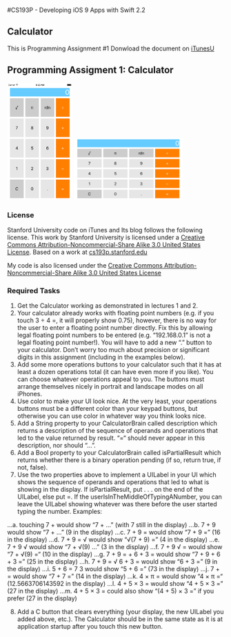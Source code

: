 #CS193P - Developing iOS 9 Apps with Swift 2.2

## Calculator 
This is Programming Assignment #1
Donwload the document on [iTunesU]( http://apple.co/1OapOAg)


## Programming Assigment 1: Calculator
<img src="https://github.com/oliverbarreto/CS193p2016_Calculator1/blob/master/Calculator1.png" width= "30%">
<img src="https://github.com/oliverbarreto/CS193p2016_Calculator1/blob/master/Calculator2.png" width="50%">

### License
Stanford University code on iTunes and Its blog follows the following license. This work by Stanford University is licensed under a [Creative Commons Attribution-Noncommercial-Share Alike 3.0 United States License](http://creativecommons.org/licenses/by-nc-sa/3.0/us/). Based on a work at [cs193p.stanford.edu](http://cs193p.stanford.edu/)

My code is also licensed under the [Creative Commons Attribution-Noncommercial-Share Alike 3.0 United States License](http://creativecommons.org/licenses/by-nc-sa/3.0/us/)
<!---
![Calculator](https://github.com/oliverbarreto/CS193p2016_Calculator1/blob/master/Calculator1.png "Logo Title Text 1")
-->


### Required Tasks
1. Get the Calculator working as demonstrated in lectures 1 and 2.
2. Your calculator already works with floating point numbers (e.g. if you touch 3 ÷ 4 =, it will properly show 0.75), however, there is no way for the user to enter a floating point number directly. Fix this by allowing legal floating point numbers to be entered (e.g. “192.168.0.1” is not a legal floating point number!). You will have to add a new “.” button to your calculator. Don’t worry too much about precision or significant digits in this assignment (including in the examples below).
3. Add some more operations buttons to your calculator such that it has at least a dozen operations total (it can have even more if you like). You can choose whatever operations appeal to you. The buttons must arrange themselves nicely in portrait and landscape modes on all iPhones.
4. Use color to make your UI look nice. At the very least, your operations buttons must be a different color than your keypad buttons, but otherwise you can use color in whatever way you think looks nice.
5. Add a String property to your CalculatorBrain called description which returns a description of the sequence of operands and operations that led to the value returned by result. “=“ should never appear in this description, nor should “...”.
6. Add a Bool property to your CalculatorBrain called isPartialResult which returns whether there is a binary operation pending (if so, return true, if not, false).
7. Use the two properties above to implement a UILabel in your UI which shows the sequence of operands and operations that led to what is showing in the display. If isPartialResult, put . . . on the end of the UILabel, else put =. If the userIsInTheMiddleOfTypingANumber, you can leave the UILabel showing whatever was there before the user started typing the number. Examples:

...a. touching 7 + would show “7 + ...” (with 7 still in the display)
...b. 7 + 9 would show “7 + ...” (9 in the display)
...c. 7 + 9 = would show “7 + 9 =” (16 in the display)
...d. 7 + 9 = √ would show “√(7 + 9) =” (4 in the display)
...e. 7 + 9 √ would show “7 + √(9) ...” (3 in the display)
...f. 7 + 9 √ = would show “7 + √(9) =“ (10 in the display)
...g. 7 + 9 = + 6 + 3 = would show “7 + 9 + 6 + 3 =” (25 in the display)
...h. 7 + 9 = √ 6 + 3 = would show “6 + 3 =” (9 in the display)
...i. 5 + 6 = 7 3 would show “5 + 6 =” (73 in the display)
...j. 7 + = would show “7 + 7 =” (14 in the display)
...k. 4 × π = would show “4 × π =“ (12.5663706143592 in the display)
...l. 4 + 5 × 3 = would show “4 + 5 × 3 =” (27 in the display)
...m. 4 + 5 × 3 = could also show “(4 + 5) × 3 =” if you prefer (27 in the display)

8. Add a C button that clears everything (your display, the new UILabel you added above, etc.). The Calculator should be in the same state as it is at application startup after you touch this new button.
